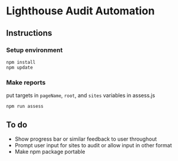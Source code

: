 # Lighthouse Audit Automation

## Instructions

### Setup environment

```
npm install
npm update
```

### Make reports

put targets in `pageName`, `root`, and `sites` variables in assess.js
```
npm run assess
```

## To do

- Show progress bar or similar feedback to user throughout
- Prompt user input for sites to audit or allow input in other format
- Make npm package portable